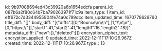 id: 9b97088694ed43c39920a6b1654edcfa
parent_id: 087b6a2f80c64b7ba790263971f71c9a
item_type: 1
item_id: eff672c7d3344955904fe74a0c799dcc
item_updated_time: 1670778626790
title_diff: "[]"
body_diff: "[{\"diffs\":[[0,\"Bounce\\\n\\\n\"],[1,\"\\\n\\\n\"],[0,\"https://\"]],\"start1\":41,\"start2\":41,\"length1\":16,\"length2\":18}]"
metadata_diff: {"new":{},"deleted":[]}
encryption_cipher_text: 
encryption_applied: 0
updated_time: 2022-12-11T17:10:26.967Z
created_time: 2022-12-11T17:10:26.967Z
type_: 13